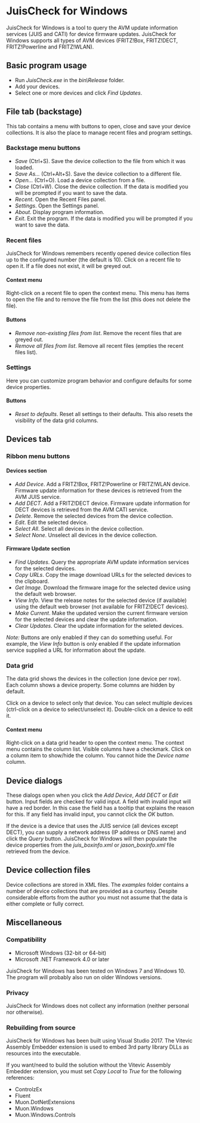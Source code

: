 # JuisCheck for Windows

JuisCheck for Windows is a tool to query the AVM update information services
(JUIS and CATI) for device firmware updates. JuisCheck for Windows supports
all types of AVM devices (FRITZ!Box, FRITZ!DECT, FRITZ!Powerline and FRITZ!WLAN).

## Basic program usage

+ Run *JuisCheck.exe* in the *bin\Release* folder.
+ Add your devices.
+ Select one or more devices and click *Find Updates*.

## File tab (backstage)

This tab contains a menu with buttons to open, close and save your device
collections. It is also the place to manage recent files and program settings.

### Backstage menu buttons

+ *Save* (Ctrl+S). Save the device collection to the file from which it was loaded.
+ *Save As...* (Ctrl+Alt+S). Save the device collection to a different file.
+ *Open...* (Ctrl+O). Load a device collection from a file.
+ *Close* (Ctrl+W). Close the device collection. If the data is modified you will
  be prompted if you want to save the data.
+ *Recent*. Open the Recent Files panel.
+ *Settings*. Open the Settings panel.
+ *About*. Display program information.
+ *Exit*. Exit the program. If the data is modified you will be prompted if you
  want to save the data.

### Recent files

JuisCheck for Windows remembers recently opened device collection files up to
the configured number (the default is 10). Click on a recent file to open it.
If a file does not exist, it will be greyed out.

#### Context menu

Right-click on a recent file to open the context menu. This menu has items
to open the file and to remove the file from the list (this does not delete
the file).

#### Buttons

+ *Remove non-existing files from list*. Remove the recent files that are
  greyed out.
+ *Remove all files from list*. Remove all recent files (empties the recent
  files list).

### Settings

Here you can customize program behavior and configure defaults for some device
properties.

#### Buttons

+ *Reset to defaults*. Reset all settings to their defaults. This also resets
  the visibility of the data grid columns.

## Devices tab

### Ribbon menu buttons

#### Devices section

+ *Add Device*. Add a FRITZ!Box, FRITZ!Powerline or FRITZ!WLAN device. Firmware
  update information for these devices is retrieved from the AVM JUIS service.
+ *Add DECT*. Add a FRITZ!DECT device. Firmware update information for DECT devices
  is retrieved from the AVM CATI service.
+ *Delete*. Remove the selected devices from the device collection.
+ *Edit*. Edit the selected device.
+ *Select All*. Select all devices in the device collection.
+ *Select None*. Unselect all devices in the device collection.

#### Firmware Update section

+ *Find Updates*. Query the appropriate AVM update information services for the
  selected devices.
+ *Copy URLs*. Copy the image download URLs for the selected devices to the clipboard.
+ *Get Image*. Download the firmware image for the selected device using the default
  web browser.
+ *View Info*. View the release notes for the selected device (if available) using
  the default web browser (not available for FRITZ!DECT devices).
+ *Make Current*. Make the updated version the current firmware version for the
  selected devices and clear the update information.
+ *Clear Updates*. Clear the update information for the seleted devices.

*Note:* Buttons are only enabled if they can do something useful. For example, the
*View Info* button is only enabled if the update information service supplied a URL
for information about the update.

### Data grid

The data grid shows the devices in the collection (one device per row). Each
column shows a device property. Some columns are hidden by default.

Click on a device to select only that device. You can select multiple devices
(ctrl-click on a device to select/unselect it). Double-click on a device to edit it.

#### Context menu

Right-click on a data grid header to open the context menu. The context menu contains
the column list. Visible columns have a checkmark. Click on a column item to show/hide
the column. You cannot hide the *Device name* column.

## Device dialogs

These dialogs open when you click the *Add Device*, *Add DECT* or *Edit* button.
Input fields are checked for valid input. A field with invalid input will have a
red border. In this case the field has a tooltip that explains the reason for this.
If any field has invalid input, you cannot click the *OK* button.

If the device is a device that uses the JUIS service (all devices except DECT),
you can supply a network address (IP address or DNS name) and click the *Query*
button. JuisCheck for Windows will then populate the device properties from the
*juis_boxinfo.xml* or *jason_boxinfo.xml* file retrieved from the device.

## Device collection files

Device collections are stored in XML files. The *examples* folder contains a number
of device collections that are provided as a courtesy. Despite considerable efforts
from the author you must not assume that the data is either complete or fully correct.

## Miscellaneous

### Compatibility

+ Microsoft Windows (32-bit or 64-bit)
+ Microsoft .NET Framework 4.0 or later

JuisCheck for Windows has been tested on Windows 7 and Windows 10. The program
will probably also run on older Windows versions.

### Privacy

JuisCheck for Windows does not collect any information (neither personal nor
otherwise).

### Rebuilding from source

JuisCheck for Windows has been built using Visual Studio 2017. The Vitevic
Assembly Embedder extension is used to embed 3rd party library DLLs as
resources into the executable.

If you want/need to build the solution without the Vitevic Assembly Embedder
extension, you must set *Copy Local* to *True* for the following references:

+ ControlzEx
+ Fluent
+ Muon.DotNetExtensions
+ Muon.Windows
+ Muon.Windows.Controls
